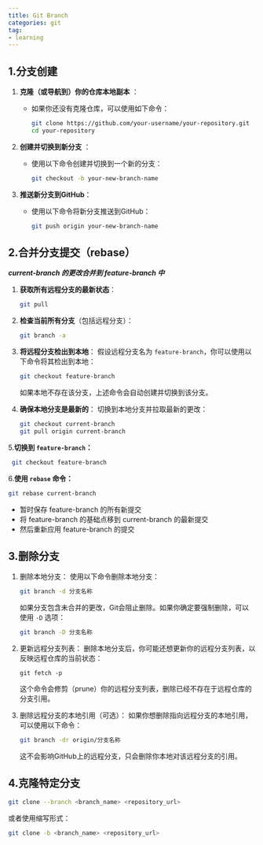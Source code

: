 ```yaml
---
title: Git Branch
categories: git
tag: 
- learning
---
```


## 1.分支创建

1. **克隆（或导航到）你的仓库本地副本** ：

   - 如果你还没有克隆仓库，可以使用如下命令：

     ```bash
     git clone https://github.com/your-username/your-repository.git
     cd your-repository
     ```

2. **创建并切换到新分支** ：

   - 使用以下命令创建并切换到一个新的分支：

     ```bash
     git checkout -b your-new-branch-name
     ```

3. **推送新分支到GitHub**：

   - 使用以下命令将新分支推送到GitHub：

     ```bash
     git push origin your-new-branch-name
     ```

## 2.合并分支提交（rebase）

 ***current-branch 的更改合并到 feature-branch 中***



1. **获取所有远程分支的最新状态**：

   ```sh
   git pull
   ```

   

2. **检查当前所有分支**（包括远程分支）：

   ```sh
   git branch -a
   ```

   

3. **将远程分支检出到本地**：
   假设远程分支名为 `feature-branch`，你可以使用以下命令将其检出到本地：

   ```sh
   git checkout feature-branch
   ```

   如果本地不存在该分支，上述命令会自动创建并切换到该分支。

   

4. **确保本地分支是最新的**：
   切换到本地分支并拉取最新的更改：

   ```bash
   git checkout current-branch
   git pull origin current-branch
   ```

 

  5.**切换到 `feature-branch`：**

```sh
 git checkout feature-branch
```



6.**使用 `rebase` 命令：**

```sh
git rebase current-branch
```

- 暂时保存 feature-branch 的所有新提交
- 将 feature-branch 的基础点移到 current-branch 的最新提交
- 然后重新应用 feature-branch 的提交





## 3.删除分支

1. 删除本地分支：
   使用以下命令删除本地分支：

   ```bash
   git branch -d 分支名称
   ```

   如果分支包含未合并的更改，Git会阻止删除。如果你确定要强制删除，可以使用 `-D` 选项：

   ```bash
   git branch -D 分支名称
   ```

   

2. 更新远程分支列表：
   删除本地分支后，你可能还想更新你的远程分支列表，以反映远程仓库的当前状态：

   

   ```
   git fetch -p
   ```

   这个命令会修剪（prune）你的远程分支列表，删除已经不存在于远程仓库的分支引用。

   

3. 删除远程分支的本地引用（可选）：
   如果你想删除指向远程分支的本地引用，可以使用以下命令：

   

   ```bash
   git branch -dr origin/分支名称
   ```

   这不会影响GitHub上的远程分支，只会删除你本地对该远程分支的引用。

## 4.克隆特定分支

```bash
git clone --branch <branch_name> <repository_url>
```



或者使用缩写形式：

```bash
git clone -b <branch_name> <repository_url>
```